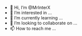 - 👋 Hi, I’m @MrInterX
- 👀 I’m interested in ...
- 🌱 I’m currently learning ...
- 💞️ I’m looking to collaborate on ...
- 📫 How to reach me ...

<!---
MrInterX/MrInterX is a ✨ special ✨ repository because its `README.md` (this file) appears on your GitHub profile.
You can click the Preview link to take a look at your changes.
--->
